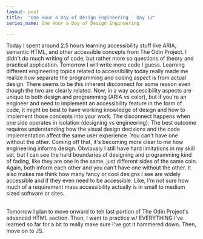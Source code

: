 ```yaml
---
layout: post
title:  "One Hour a Day of Design Engineering - Day 12"
series_name: One Hour a Day of Design Engineering

---
```


Today I spent around 2.5 hours learning accessibility stuff like ARIA, semantic HTML, and other accessible concepts from The Odin Project. I didn't do much writing of code, but rather more so questions of theory and practical application. Tomorrow I will write more code I guess. Learning different engineering topics related to accessibility today really made me realize how separate the programming and coding aspect is from actual design. There seems to be this inherent disconnect for some reason even though the two are clearly related. Now, in a way accessibility aspects are unique to both design and programming (ARIA vs color), but if you're an engineer and need to implement an accessibility feature in the form of code, it might be best to have working knowledge of design and how to implement those concepts into your work. The disconnect happens when one side operates in isolation (designing vs engineering). The best outcome requires understanding how the visual design decisions and the code implementation affect the same user experience. You can't have one without the other. Coming off that, it's becoming more clear to me how engineering informs design. Obviously I still have hard limitations in my skill set, but I can see the hard boundaries of designing and programming kind of fading, like they are one in the same, just different sides of the same coin. Again, both inform each other and you can't have one without the other. It also makes me think how many fancy or cool designs I see are widely accessible and if they even need to be accessible. Like, I'm not sure how much of a requirement mass accessibility actually is in small to medium sized software or sites.
<br> <br>

Tomorrow I plan to move onward to teh last portion of The Odin Project's advanced HTML section. Then, I want to practice w/ EVERYTHING I've learned so far for a bit to really make sure I've got it hammered down. Then, move on to JS. 